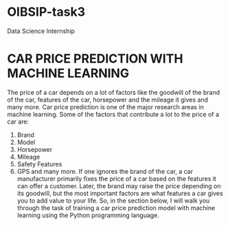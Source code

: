# OIBSIP-task3
Data Science Internship
# CAR PRICE PREDICTION WITH MACHINE LEARNING
The price of a car depends on a lot of factors like the goodwill of the brand of the car,
features of the car, horsepower and the mileage it gives and many more. Car price
prediction is one of the major research areas in machine learning.
Some of the factors that contribute a lot to the price of a car are:

1. Brand
2. Model
3. Horsepower
4. Mileage
5. Safety Features
6. GPS and many more.
If one ignores the brand of the car, a car manufacturer primarily fixes the price of a car based on the features it can offer a customer. Later, the brand may raise the price depending on its goodwill, but the most important factors are what features a car gives you to add value to your life. So, in the section below, I will walk you through the task of training a car price prediction model with machine learning using the Python programming language.
